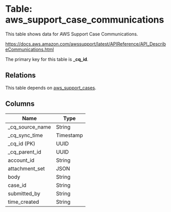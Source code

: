 # Table: aws_support_case_communications

This table shows data for AWS Support Case Communications.

https://docs.aws.amazon.com/awssupport/latest/APIReference/API_DescribeCommunications.html

The primary key for this table is **_cq_id**.

## Relations

This table depends on [aws_support_cases](aws_support_cases).

## Columns

| Name          | Type          |
| ------------- | ------------- |
|_cq_source_name|String|
|_cq_sync_time|Timestamp|
|_cq_id (PK)|UUID|
|_cq_parent_id|UUID|
|account_id|String|
|attachment_set|JSON|
|body|String|
|case_id|String|
|submitted_by|String|
|time_created|String|